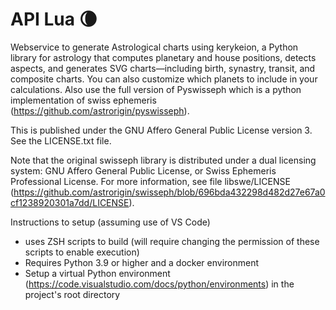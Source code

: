 # API Lua 🌘

Webservice to generate Astrological charts using kerykeion, a Python library for astrology that computes planetary and house positions, detects aspects, and generates SVG charts—including birth, synastry, transit, and composite charts. You can also customize which planets to include in your calculations. Also use the full version of Pyswisseph which is a python implementation of swiss ephemeris (https://github.com/astrorigin/pyswisseph).

This is published under the GNU Affero General Public License version 3. See the LICENSE.txt file.

Note that the original swisseph library is distributed under a dual licensing system: GNU Affero General Public License, or Swiss Ephemeris Professional License. For more information, see file libswe/LICENSE (https://github.com/astrorigin/swisseph/blob/696bda432298d482d27e67a0cf1238920301a7dd/LICENSE).

Instructions to setup (assuming use of VS Code)

- uses ZSH scripts to build (will require changing the permission of these scripts to enable execution)
- Requires Python 3.9 or higher and a docker environment
- Setup a virtual Python environment (https://code.visualstudio.com/docs/python/environments) in the project's root directory
